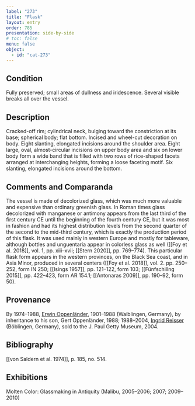 ```yaml
---
label: "273"
title: "Flask"
layout: entry
order: 785
presentation: side-by-side
# toc: false
menu: false
object:
  - id: "cat-273"
---
```


## Condition

Fully preserved; small areas of dullness and iridescence. Several visible breaks all over the vessel.

## Description

Cracked-off rim; cylindrical neck, bulging toward the constriction at its base; spherical body; flat bottom. Incised and wheel-cut decoration on body. Eight slanting, elongated incisions around the shoulder area. Eight large, oval, almost-circular incisions on upper body area and six on lower body form a wide band that is filled with two rows of rice-shaped facets arranged at interchanging heights, forming a loose faceting motif. Six slanting, elongated incisions around the bottom.

## Comments and Comparanda

The vessel is made of decolorized glass, which was much more valuable and expensive than ordinary greenish glass. In Roman times glass decolorized with manganese or antimony appears from the last third of the first century CE until the beginning of the fourth century CE, but it was most in fashion and had its highest distribution levels from the second quarter of the second to the mid-third century, which is exactly the production period of this flask. It was used mainly in western Europe and mostly for tableware, although bottles and unguentaria appear in colorless glass as well ([[Foy et al. 2018]], vol. 1, pp. xiii–xvii; [[Stern 2020]], pp. 769–774). This particular flask form appears in the western provinces, on the Black Sea coast, and in Asia Minor, produced in several centers ([[Foy et al. 2018]], vol. 2. pp. 250–252, form IN 250; [[Isings 1957]], pp. 121–122, form 103; [[Fünfschillng 2015]], pp. 422–423, form AR 154.1; [[Antonaras 2009]], pp. 190–92, form 50).

## Provenance

By 1974–1988, [Erwin Oppenländer](https://www.getty.edu/art/collection/search/?provenance.id=28247), 1901–1988 (Waiblingen, Germany), by inheritance to his son, Gert Oppenländer, 1988; 1988–2004, [Ingrid Reisser](https://www.getty.edu/art/collection/search/?provenance.id=18278) (Böblingen, Germany), sold to the J. Paul Getty Museum, 2004.

## Bibliography

[[von Saldern et al. 1974]], p. 185, no. 514.

## Exhibitions

Molten Color: Glassmaking in Antiquity (Malibu, 2005–2006; 2007; 2009–2010)
